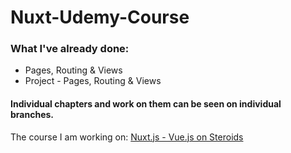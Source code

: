 # Nuxt-Udemy-Course

### What I've already done:
* Pages, Routing & Views
* Project - Pages, Routing & Views

#### Individual chapters and work on them can be seen on individual branches.

The course I am working on: [Nuxt.js - Vue.js on Steroids](https://www.udemy.com/nuxtjs-vuejs-on-steroids)



 

